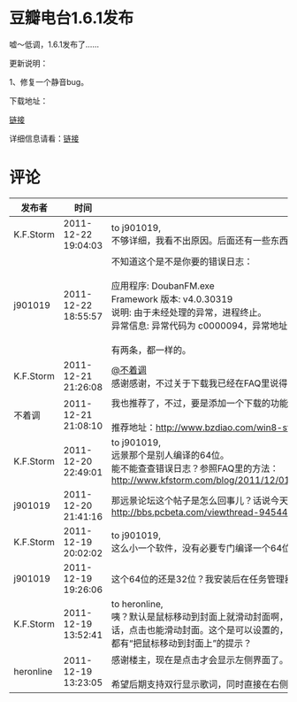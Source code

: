 # 豆瓣电台1.6.1发布

嘘～低调，1.6.1发布了……

更新说明：

1、修复一个静音bug。

下载地址：

[链接](/attachment/up/doubanfm/DoubanFMSetup_1.6.1.exe)

详细信息请看：[链接](/article/doubanfm)

# 评论

发布者 | 时间 | 内容
--- | --- | ---
K.F.Storm | 2011-12-22 19:04:03 | to j901019,<br/>不够详细，我看不出原因。后面还有一些东西呢？
j901019 | 2011-12-22 18:55:57 | 不知道这个是不是你要的错误日志：<br/><br/>应用程序: DoubanFM.exe<br/>Framework 版本: v4.0.30319<br/>说明: 由于未经处理的异常，进程终止。<br/>异常信息: 异常代码为 c0000094，异常地址为 1C401EEC<br/><br/>有两条，都一样的。
K.F.Storm | 2011-12-21 21:26:08 | <a href="#comment-291" rel="nofollow">@不着调 </a><br/>感谢感谢，不过关于下载我已经在FAQ里说得很清楚了，版权问题。
不着调 | 2011-12-21 21:08:10 | 我也推荐了，不过，要是添加一个下载的功能就更好了，期待中哦！<br/><br/>推荐地址：http://www.bzdiao.com/win8-style-for-douban-radio/ 不着调软件
K.F.Storm | 2011-12-20 22:49:01 | to j901019,<br/>远景那个是别人编译的64位。<br/>能不能查查错误日志？参照FAQ里的方法：<a href="http://www.kfstorm.com/blog/2011/12/01/%e8%b1%86%e7%93%a3%e7%94%b5%e5%8f%b0faq/" rel="external nofollow" rel="nofollow">http://www.kfstorm.com/blog/2011/12/01/%e8%b1%86%e7%93%a3%e7%94%b5%e5%8f%b0faq/</a>
j901019 | 2011-12-20 21:41:16 | 那远景论坛这个帖子是怎么回事儿？话说今天崩溃退出了两次。<br/>http://bbs.pcbeta.com/viewthread-945448-1-1.html
K.F.Storm | 2011-12-19 20:02:02 | to j901019,<br/>这么小一个软件，没有必要专门编译一个64位版，即使是有64位版，也不会有性能提升的。
j901019 | 2011-12-19 19:26:06 | 这个64位的还是32位？我安装后在任务管理器里看到是32位的。没有64位的么？
K.F.Storm | 2011-12-19 13:52:41 | to heronline,<br/>咦？默认是鼠标移动到封面上就滑动封面啊，当然设置鼠标移动可滑动封面的同时如果没勾选打开资料页面的话，点击也能滑动封面。这个是可以设置的，在界面设置里。难道你的设置从来就没成功保存过？难道每次打开都有“把鼠标移动到封面上”的提示？
heronline | 2011-12-19 13:23:05 | 感谢楼主，现在是点击才会显示左侧界面了。<br/><br/>希望后期支持双行显示歌词，同时直接在右侧即可快捷调节音量，顶楼主。
